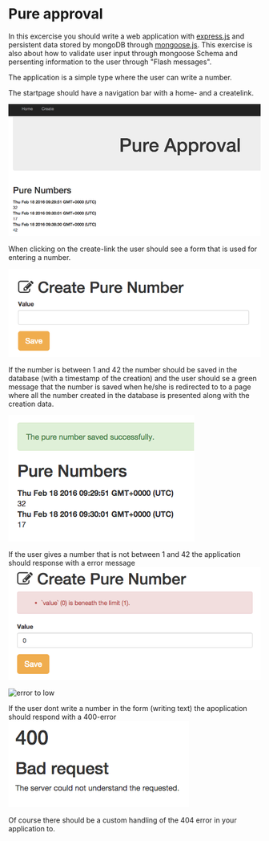 # Pure approval
In this excercise you should write a web application with [express.js](http://expressjs.com/) and persistent data stored by mongoDB through [mongoose.js](http://mongoosejs.com/). This exercise is also about how to validate user input through mongoose Schema and persenting information to the user through "Flash messages".

The application is a simple type where the user can write a number. 

The startpage should have a navigation bar with a home- and a createlink.

![Startpage](./images/startpage.png)

When clicking on the create-link the user should see a form that is used for entering a number.

![createform](./images/createform.png)


If the number is between 1 and 42 the number should be saved in the database (with a timestamp of the creation) and the user should se a green message that the number is saved when he/she is redirected to to a page where all the number created in the database is presented along with the creation data.

![saved successfully](./images/success.png)

If the user gives a number that is not between 1 and 42 the application should response with a error message
![error to low](./images/error1.png)

![error to low](./images/error2.png)

If the user dont write a number in the form (writing text) the apoplication should respond with a 400-error
![error to low](./images/error400.png)

Of course there should be a custom handling of the 404 error in your application to.
